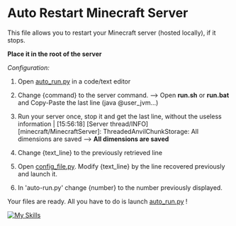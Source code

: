 # Auto Restart Minecraft Server

This file allows you to restart your Minecraft server (hosted locally), if it stops.

**Place it in the root of the server**

*Configuration:*

  1. Open [auto_run.py](auto_run.py) in a code/text editor

  2. Change {command} to the server command. --> Open **run.sh** or **run.bat** and Copy-Paste the last line (java @user_jvm...)

  3. Run your server once, stop it and get the last line, without the useless information | [15:56:18] [Server thread/INFO] [minecraft/MinecraftServer]: ThreadedAnvilChunkStorage: All dimensions are saved --> **All dimensions are saved**

  4. Change {text_line} to the previously retrieved line

  5. Open [config_file.py](config_file.py). Modify {text_line} by the line recovered previously and launch it.

  6. In 'auto-run.py' change {number} to the number previously displayed.

Your files are ready. All you have to do is launch [auto_run.py](auto_run.py) !

[![My Skills](https://skillicons.dev/icons?i=py,github,idea&theme=light)](https://skillicons.dev)
